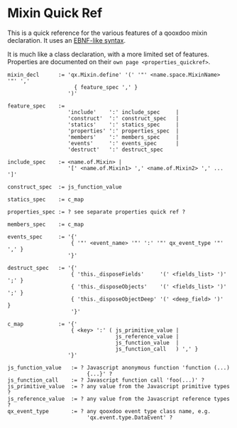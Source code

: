# Mixin Quick Ref

This is a quick reference for the various features of a qooxdoo mixin
declaration. It uses an [EBNF-like syntax](../ebnf_like.md).

It is much like a class declaration, with a more limited set of
features. Properties are documented on their `own page
<properties_quickref>`.

    mixin_decl      := 'qx.Mixin.define' '(' '"' <name.space.MixinName> '"' ','
                         { feature_spec ',' }
                       ')'
    
    feature_spec    := 
                       'include'    ':' include_spec     |
                       'construct'  ':' construct_spec   |
                       'statics'    ':' statics_spec     |
                       'properties' ':' properties_spec  |
                       'members'    ':' members_spec     |
                       'events'     ':' events_spec      |
                       'destruct'   ':' destruct_spec 
    
    include_spec    := <name.of.Mixin> | 
                       '[' <name.of.Mixin1> ',' <name.of.Mixin2> ',' ... ']'
    
    construct_spec  := js_function_value
    
    statics_spec    := c_map
    
    properties_spec := ? see separate properties quick ref ?
    
    members_spec    := c_map
    
    events_spec     := '{' 
                        { '"' <event_name> '"' ':' '"' qx_event_type '"' ',' }
                       '}'
    
    destruct_spec   := '{' 
                        { 'this._disposeFields'     '(' <fields_list> ')' ';' }
                        { 'this._disposeObjects'    '(' <fields_list> ')' ';' }
                        { 'this._disposeObjectDeep' '(' <deep_field> ')'      }
                        '}'
    
    c_map           := '{'
                        { <key> ':' ( js_primitive_value | 
                                      js_reference_value | 
                                      js_function_value  |
                                      js_function_call   ) ',' } 
                       '}'
    
    js_function_value   := ? Javascript anonymous function 'function (...) 
                             {...}' ?
    js_function_call    := ? Javascript function call 'foo(...)' ?
    js_primitive_value  := ? any value from the Javascript primitive types ?
    js_reference_value  := ? any value from the Javascript reference types ?
    qx_event_type       := ? any qooxdoo event type class name, e.g. 
                             'qx.event.type.DataEvent' ?
